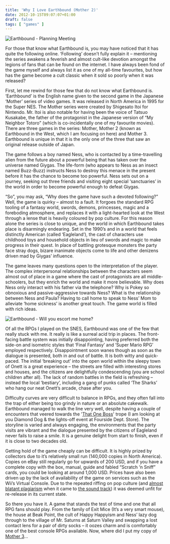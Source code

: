 ```yaml
---
title: 'Why I Love Earthbound (Mother 2)'
date: 2012-10-15T09:07:07+01:00
draft: false
tags: [ "games" ]
---
```


![Earthbound - Planning Meeting][eb1]

For those that know what Earthbound is, you may have noticed that it has quite the following online. ‘Following’ doesn’t fully explain it – mentioning the series awakens a feverish and almost cult-like devotion amongst the legions of fans that can be found on the internet. I have always been fond of the game myself and always list it as one of my all-time favourites, but how has the game become a cult classic when it sold so poorly when it was released?

First, let me rewind for those few that do not know what Earthbound is. ‘Earthbound’ is the English name given to the second game in the Japanese ‘Mother’ series of video games. It was released in North America in 1995 for the Super NES. The Mother series were created by Shigesato Itoi for Nintendo. Mr. Itoi is also notable for having been the voice of Tatsuo Kusakabe, the father of the protagonist in the Japanese version of “My Neighbor Totoro” (which is co-incidentally one of my favourite movies). There are three games in the series: Mother, Mother 2 (known as Earthbound in the West, which I am focusing on here) and Mother 3. Earthbound is unique in that it is the only one of the three that saw an original release outside of Japan.

The game follows a boy named Ness, who is contacted by a time-travelling alien from the future about a powerful being that has taken over the universe named Giygas. The life-form (who appears to Ness as an insect named Buzz-Buzz) instructs Ness to destroy this menace in the present before it has the chance to become too powerful. Ness sets out on a journey, seeking out three friends and visiting eight special ‘sanctuaries’ in the world in order to become powerful enough to defeat Giygas.

“So”, you may ask, “Why does the game have such a devoted following?” Well, the game is quirky – almost to a fault. It forgoes the standard RPG tooling of a fantasy world, swords, demons, princesses, magic and a foreboding atmosphere, and replaces it with a light-hearted look at the West through a lense that is heavily coloured by pop culture. For this reason alone the series is close to unique, and the world in which Earthbound takes place is disarmingly endearing. Set in the 1990’s and in a world that feels distinctly American (called ‘Eagleland’), the cast of characters use childhood toys and household objects in lieu of swords and magic to make progress in their quest. In place of battling grotesque monsters the party face stray dogs, bizare inanimate objects come to life and other denizens driven mad by Giygas’ influence.

The game leaves many questions open to the interpretation of the player. The complex interpersonal relationships between the characters seem almost out of place in a game where the cast of protagonists are all middle-schoolers, but they enrich the world and make it more believable. Why does Ness only interact with his father via the telephone? Why is Pokey so obnoxious and passive-aggressive towards Ness? What is the relationship between Ness and Paula? Having to call home to speak to Ness’ Mom to alleviate ‘home sickness’ is another great touch. The game world is filled with rich ideas.

![Earthbound - Will you escort me home?][eb2]

Of all the RPGs I played on the SNES, Earthbound was one of the few that really stuck with me. It really is like a surreal acid trip in places. The front-facing battle system was initially disappointing, having preferred both the side-on and isometric styles that ‘Final Fantasy’ and ‘Super Mario RPG’ employed respectively. Disappointment soon wanes though as soon as the dialogue is presented, both in and out of battle. It is both witty and quick-paced. The initial ‘breaking out’ into the open world within the sleepy town of Onett is a great experience – the streets are filled with interesting stores and houses, and the citizens are delightfully condescending (you are school children after all). The lack of random battles in the field is refreshing – instead the local ‘bestiary’, including a gang of punks called ‘The Sharks’ who hang our neat Onett’s arcade, chase after you.

Difficulty curves are very difficult to balance in RPGs, and they often fall into the trap of either being too grindy in nature or an absolute cakewalk. Earthbound managed to walk the line very well, despite having a couple of encounters that veered towards the '[That One Boss][1]' trope (I am looking at you Diamond Dog & the lights-off event at Fourside Dept. Store). The storyline is varied and always engaging, the environments that the party visits are vibrant and the dialogue presented by the citizens of Eagleland never fails to raise a smile. It is a genuine delight from start to finish, even if it is close to two decades old.

Getting hold of the game cheaply can be difficult. It is highly prized by collectors due to it’s relatively small run (140,000 copies in North America). Copies on eBay still regularly go for upwards of 200 USD, and if you have a complete copy with the box, manual, guide and fabled “Scratch ‘n Sniff” cards, you could be looking at around 1,000 USD. Prices have also been driven up by the lack of availability of the game on services such as the Wii’s Virtual Console. Due to the repeated riffing on pop culture (and [almost blatant plagiarism][2] when it came to [the sound track][3]) it was deemed unfit for re-release in its current state.

So there you have it. A game that stands the test of time and one that all RPG fans should play. From the family of Exit Mice (It’s a very smart mouse), the house at Beak Point, the cult of Happy Happyism and Ness’ lazy dog through to the village of Mr. Saturns at Saturn Valley and swapping a lost contact lens for a pair of dirty socks – it oozes charm and is comfortably one of the best console RPGs available. Now, where did I put my copy of [Mother 3][4]...


[1]: https://tvtropes.org/pmwiki/pmwiki.php/Main/ThatOneBoss        "That One Boss"
[2]: http://starmen.net/ebvc/                                       "Earthbound on Virtual Console"
[3]: https://starmen.net/mother2/gameinfo/samples_similarities/     "Earthbound Sample Similarities"
[4]: https://mother3.fobby.net/                                     "Mother 3"

[eb1]: /images/earthbound000.png "Earthbound - Planning Meeting"
[eb2]: /images/earthbound001.png "Earthbound - Will you escort me home?"
